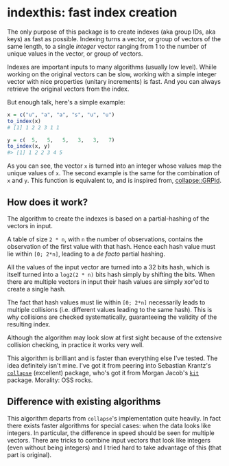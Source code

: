 
# indexthis: fast index creation

The only purpose of this package is to create indexes (aka group IDs, aka keys) as fast as possible. Indexing turns a vector, or group of vectors of the same length, to a single *integer* vector ranging from 1 to the number of unique values in the vector, or group of vectors.

Indexes are important inputs to many algorithms (usually low level). Whiile working on the original vectors can be slow, working with a simple integer vector with nice properties (unitary increments) is fast. And you can always retrieve the original vectors from the index.

But enough talk, here's a simple example:
```R
x = c("u", "a", "a", "s", "u", "u")
to_index(x)
# [1] 1 2 2 3 1 1

y = c(  5,   5,   5,   3,   3,   7)
to_index(x, y)
#> [1] 1 2 2 3 4 5
```

As you can see, the vector `x` is turned into an integer whose values map the unique values of `x`. The second example is the same for the combination of `x` and `y`. This function is equivalent to, and is inspired from, [collapse::GRPid](https://sebkrantz.github.io/collapse/reference/GRP.html).

## How does it work?

The algorithm to create the indexes is based on a partial-hashing of the vectors in input. 

A table of size `2 * n`, with `n` the number of observations, contains the observation of the first value with that hash. Hence each hash value must lie within `[0; 2*n]`, leading to a *de facto* partial hashing.

All the values of the input vector are turned into a 32 bits hash, which is itself turned into a `log2(2 * n)` bits hash simply by shifting the bits. When there are multiple vectors in input their hash values are simply xor'ed to create a single hash.

The fact that hash values must lie within `[0; 2*n]` necessarily leads to multiple collisions (i.e. different values leading to the same hash). This is why collisions are checked systematically, guaranteeing the validity of the resulting index.

Although the algorithm may look slow at first sight because of the extensive collision checking, in practice it works very well. 

This algorithm is brilliant and is faster than everything else I've tested. The idea definitely isn't mine. I've got it from peering into Sebastian Krantz's [`collapse`](https://sebkrantz.github.io/collapse/index.html) (excellent) package, who's got it from Morgan Jacob's [`kit`](https://github.com/2005m/kit) package. Morality: OSS rocks.

## Difference with existing algorithms

This algorithm departs from `collapse`'s implementation quite heavily. In fact there exists faster algorithms for special cases: when the data looks like integers. In particular, the difference in speed should be seen for multiple vectors. There are tricks to combine input vectors that look like integers (even without being integers) and I tried hard to take advantage of this (that part is original).





